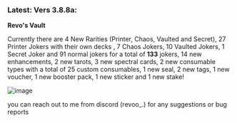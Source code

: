 ### Latest: Vers 3.8.8a:

**Revo's Vault**

Currently there are 4 New Rarities (Printer, Chaos, Vaulted and Secret), 27 Printer Jokers with their own decks , 7 Chaos Jokers, 10 Vaulted Jokers, 1 Secret Joker and 91 normal jokers for a total of **133** jokers, 14 new enhancements, 2 new tarots, 3 new spectral cards, 2 new consumable types with a total of 25 custom consumables, 1 new seal, 2 new tags, 1 new voucher, 1 new booster pack, 1 new sticker and 1 new stake!


![image](https://github.com/user-attachments/assets/7453f56a-bae3-4943-bd42-d742bfd83da6)


you can reach out to me from discord (revoo_.) for any suggestions or bug reports
	